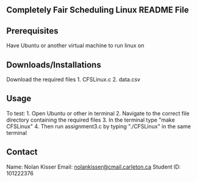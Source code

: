 Completely Fair Scheduling Linux
README File
---------------------------------------

Prerequisites
---------------------------------------
Have Ubuntu or another virtual machine to run linux on

Downloads/Installations
---------------------------------------
Download the required files
    1. CFSLinux.c
    2. data.csv
    
Usage
---------------------------------------
To test:
	1. Open Ubuntu or other in terminal
	2. Navigate to the correct file directory containing the required files
	3. In the terminal type "make CFSLinux"
	4. Then run assignment3.c by typing "./CFSLinux" in the same terminal

Contact
---------------------------------------
Name: Nolan Kisser
Email: nolankisser@cmail.carleton.ca
Student ID: 101222376
	
